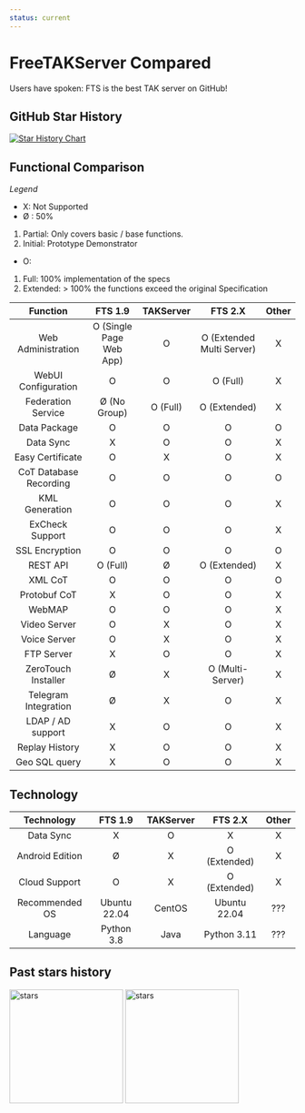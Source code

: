 ```yaml
---
status: current
---
```


# FreeTAKServer Compared

Users have spoken: FTS is the best TAK server on GitHub!

## GitHub Star History

[![Star History Chart](https://api.star-history.com/svg?repos=FreeTAKTeam/FreeTakServer,TAK-Product-Center/Server,tkuester/taky&type=Date)](https://star-history.com/#FreeTAKTeam/FreeTakServer&TAK-Product-Center/Server&tkuester/taky&Date)

## Functional Comparison

*Legend*

*  X: Not Supported
*  Ø : 50%
1. Partial: Only covers basic / base functions.  
2. Initial: Prototype Demonstrator
* O:  
1. Full: 100% implementation of the specs 
2. Extended: > 100% the functions exceed the original Specification

|         Function          |          FTS 1.9          |   TAKServer   |           FTS 2.X           |     Other     |
|:-------------------------:|:-------------------------:|:-------------:|:---------------------------:|:-------------:|
|    Web Administration     |  O (Single Page Web App)  |       O       |  O (Extended Multi Server)  |       X       |
|    WebUI Configuration    |             O             |       O       |          O (Full)           |       X       |
|    Federation Service     |       Ø (No Group)        |   O (Full)    |        O (Extended)         |       X       |
|       Data Package        |             O             |       O       |              O              |       O       |
|         Data Sync         |             X             |       O       |              O              |       X       |
|     Easy Certificate      |             O             |       X       |              O              |       X       |
|  CoT Database Recording   |             O             |       O       |              O              |       O       |
|      KML Generation       |             O             |       O       |              O              |       X       |
|      ExCheck Support      |             O             |       O       |              O              |       X       |
|      SSL Encryption       |             O             |       O       |              O              |       O       |
|         REST API          |         O (Full)          |       Ø       |        O (Extended)         |       X       |
|          XML CoT          |             O             |       O       |              O              |       O       |
|       Protobuf CoT        |             X             |       O       |              O              |       X       |
|          WebMAP           |             O             |       O       |              O              |       X       |
|       Video Server        |             O             |       X       |              O              |       X       |
|       Voice Server        |             O             |       X       |              O              |       X       |
|        FTP Server         |             X             |       O       |              O              |       X       |
|    ZeroTouch Installer    |             Ø             |       X       |      O (Multi-Server)       |       X       |
|   Telegram Integration    |             Ø             |       X       |              O              |       X       |
|     LDAP / AD support     |             X             |       O       |              O              |       X       |
|      Replay History       |             X             |       O       |              O              |       X       |
|       Geo SQL query       |             X             |       O       |              O              |       X       |

## Technology

|     Technology      |   FTS 1.9    |   TAKServer   |      FTS 2.X      |     Other     |
|:-------------------:|:------------:|:-------------:|:-----------------:|:-------------:|
|      Data Sync      |      X       |       O       |         X         |       X       |
|   Android Edition   |      Ø       |       X       |   O (Extended)    |       X       |
|    Cloud Support    |      O       |       X       |   O (Extended)    |       X       |
|   Recommended OS    | Ubuntu 22.04 |    CentOS     |   Ubuntu 22.04    |      ???      |
|      Language       |  Python 3.8  |     Java      |    Python 3.11    |      ???      |


 ## Past stars history
 <img src="https://github.com/FreeTAKTeam/FreeTAKServer-User-Docs/assets/60719165/4557f24b-cf13-4475-9adc-73c4d37e1834" alt="stars" width="200"/>
<img src="https://user-images.githubusercontent.com/60719165/214121500-4170ffb8-761d-4d01-b9cb-17ec103e8b0c.png" alt="stars" width="200"/>
